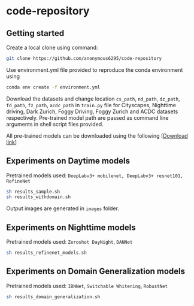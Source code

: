 # code-repository

## Getting started

Create a local clone using command:
```bash
git clone https://github.com/anonymous6295/code-repository
```

Use environment.yml file provided to reproduce the conda environment using 

```bash
conda env create -f environment.yml
```

Download the datasets and change location `cs_path`, `nd_path`, `dz_path`, `fd_path`, `fz_path`, `acdc_path` in `train.py` file for Cityscapes, Nighttime driving, Dark Zurich, Foggy Driving, Foggy Zurich and ACDC datasets respectively.
Pre-trained model path are passed as command line arguments in shell script files provided.

All pre-trained models can be downloaded using the following [[Download link](https://drive.google.com/drive/folders/1wGFcJF4vwiri4nRwieul4RqRVnL0ziZX?usp=sharing)]


## Experiments on Daytime models

Pretrained models used: `DeepLabv3+ mobilenet, DeepLabv3+ resnet101, RefineNet`


```bash
sh results_sample.sh
sh results_withdomain.sh 
```

Output images are generated in `images` folder.

## Experiments on Nighttime models

Pretrained models used: `Zeroshot DayNight`, `DANNet`


```bash
sh results_refinenet_models.sh
```



## Experiments on Domain Generalization models

Pretrained models used: `IBNNet`, `Switchable Whitening`, `RobustNet` 


```bash
sh results_domain_generalization.sh
```
